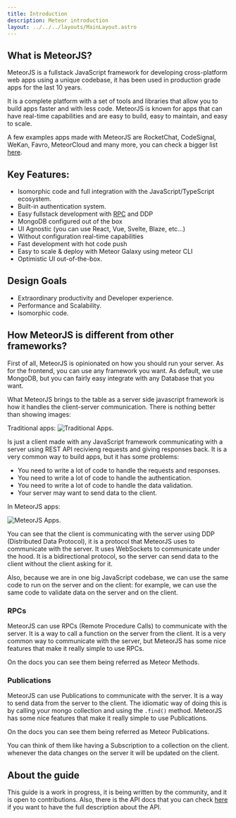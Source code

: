 ```yaml
---
title: Introduction
description: Meteor introduction
layout: ../../../layouts/MainLayout.astro
---
```


## What is MeteorJS?

MeteorJS is a fullstack JavaScript framework for developing cross-platform web apps using a unique codebase, it has been
used in production grade apps for the last 10 years.

It is a complete platform with a set of tools and libraries that allow you to build apps faster and with less code.
MeteorJS is known for apps that can have real-time capabilities and are easy to build, easy to maintain, and easy to
scale.

A few examples apps made with MeteorJS are RocketChat, CodeSignal, WeKan, Favro, MeteorCloud and many more, you can
check a bigger list [here](https://www.meteor.com/developers/showcase).

## Key Features:

- Isomorphic code and full integration with the JavaScript/TypeScript ecosystem.
- Built-in authentication system.
- Easy fullstack development with [RPC](https://en.wikipedia.org/wiki/Remote_procedure_call) and DDP
- MongoDB configured out of the box
- UI Agnostic (you can use React, Vue, Svelte, Blaze, etc...)
- Without configuration real-time capabilities
- Fast development with hot code push
- Easy to scale & deploy with Meteor Galaxy using meteor CLI
- Optimistic UI out-of-the-box.

## Design Goals

- Extraordinary productivity and Developer experience.
- Performance and Scalability.
- Isomorphic code.

## How MeteorJS is different from other frameworks?

First of all, MeteorJS is opinionated on how you should run your server. As for the frontend, you can use any framework
you want.
As default, we use MongoDB, but you can fairly easy integrate with any Database that you want.

What MeteorJS brings to the table as a server side javascript framework is how it handles the client-server
communication.
There is nothing better than showing images:

Traditional apps:
![Traditional Apps.](/introduction-imgs/traditional_apps.png)

Is just a client made with any JavaScript framework communicating with a server using REST API recivieng requests and
giving responses back. It is a very common way to build apps, but it has some problems:

- You need to write a lot of code to handle the requests and responses.
- You need to write a lot of code to handle the authentication.
- You need to write a lot of code to handle the data validation.
- Your server may want to send data to the client.

In MeteorJS apps:

![MeteorJS Apps.](/introduction-imgs/meteor_apps.png)

You can see that the client is communicating with the server using DDP (Distributed Data Protocol), it is a protocol
that MeteorJS uses to communicate with the server. It uses WebSockets to communicate under the hood. It is a
bidirectional protocol, so the server can send data to the client without the client asking for it.

Also, because we are in one big JavaScript codebase, we can use the same code to run on the server and on the client:
for
example, we can use the same code to validate data on the server and on the client.

### RPCs

MeteorJS can use RPCs (Remote Procedure Calls) to communicate with the server. It is a way to call a function on the
server
from the client. It is a very common way to communicate with the server, but MeteorJS has some nice features that make
it really simple to use RPCs.

On the docs you can see them being referred as Meteor Methods.

### Publications

MeteorJS can use Publications to communicate with the server. It is a way to send data from the server to the client.
The idiomatic way of doing this is by calling your mongo collection and using the `.find()` method. MeteorJS has some
nice features that make it really simple to use Publications.

On the docs you can see them being referred as Meteor
Publications.

You can think of them like having a Subscription to a collection on the client. whenever the data changes on the server
it will be updated on the client.

## About the guide

This guide is a work in progress, it is being written by the community, and it is open to contributions. 
Also, there is the API docs that you can check [here](https://docs.meteor.com/) if you want to have the full description about the API. 
